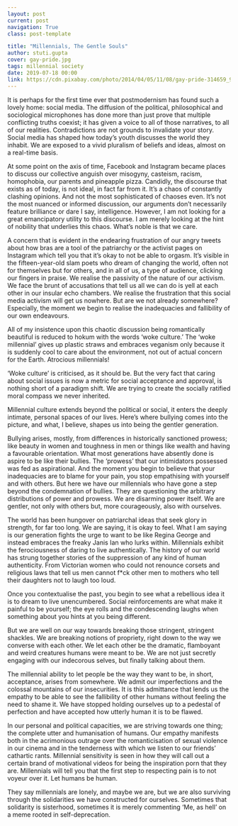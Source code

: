 ```yaml
---
layout: post
current: post
navigation: True
class: post-template

title: "Millennials, The Gentle Souls"
author: stuti.gupta
cover: gay-pride.jpg
tags: millennial society
date: 2019-07-18 00:00
link: https://cdn.pixabay.com/photo/2014/04/05/11/08/gay-pride-314659_960_720.jpg
---
```

It is perhaps for the first time ever that postmodernism has found such a lovely
home: social media. The diffusion of the political, philosophical and
sociological microphones has done more than just prove that multiple conflicting
truths coexist; it has given a voice to all of those narratives, to all of our
realities. Contradictions are not grounds to invalidate your story. Social media
has shaped how today’s youth discusses the world they inhabit. We are exposed to
a vivid pluralism of beliefs and ideas, almost on a real-time basis.

At some point on the axis of time, Facebook and Instagram became places to
discuss our collective anguish over misogyny, casteism, racism, homophobia, our
parents and pineapple pizza. Candidly, the discourse that exists as of today, is
not ideal, in fact far from it. It’s a chaos of constantly clashing opinions.
And not the most sophisticated of chaoses even. It’s not the most nuanced or
informed discussion, our arguments don’t necessarily feature brilliance or dare
I say, intelligence. However, I am not looking for a great emancipatory utility
to this discourse. I am merely looking at the hint of nobility that underlies
this chaos. What’s noble is that we care.

A concern that is evident in the endearing frustration of our angry tweets about
how bras are a tool of the patriarchy or the activist pages on Instagram which
tell you that it’s okay to not be able to orgasm. It’s visible in the
fifteen-year-old slam poets who dream of changing the world, often not for
themselves but for others, and in all of us, a type of audience, clicking our
fingers in praise. We realise the passivity of the nature of our activism. We
face the brunt of accusations that tell us all we can do is yell at each other
in our insular echo chambers. We realise the frustration that this social media
activism will get us nowhere. But are we not already somewhere? Especially, the
moment we begin to realise the inadequacies and fallibility of our own
endeavours.

All of my insistence upon this chaotic discussion being romantically beautiful
is reduced to hokum with the words ‘woke culture.’ The ‘woke millennial’ gives
up plastic straws and embraces veganism only because it is suddenly cool to care
about the environment, not out of actual concern for the Earth. Atrocious
millennials!

‘Woke culture’ is criticised, as it should be. But the very fact that caring
about social issues is now a metric for social acceptance and approval, is
nothing short of a paradigm shift. We are trying to create the socially ratified
moral compass we never inherited.

Millennial culture extends beyond the political or social, it enters the deeply
intimate, personal spaces of our lives. Here’s where bullying comes into the
picture, and what, I believe, shapes us into being the gentler generation.

Bullying arises, mostly, from differences in historically sanctioned prowess;
like beauty in women and toughness in men or things like wealth and having a
favourable orientation. What most generations have absently done is aspire to be
like their bullies. The ‘prowess’ that our intimidators possessed was fed as
aspirational. And the moment you begin to believe that your inadequacies are to
blame for your pain, you stop empathising with yourself and with others. But
here we have our millennials who have gone a step beyond the condemnation of
bullies. They are questioning the arbitrary distributions of power and prowess.
We are disarming power itself. We are gentler, not only with others but, more
courageously, also with ourselves.

The world has been hungover on patriarchal ideas that seek glory in strength,
for far too long. We are saying, it is okay to feel. What I am saying is our
generation fights the urge to want to be like Regina George and instead embraces
the freaky Janis Ian who lurks within. Millennials exhibit the ferociousness of
daring to live authentically. The history of our world has strung together
stories of the suppression of any kind of human authenticity. From Victorian
women who could not renounce corsets and religious laws that tell us men cannot
f\*ck other men to mothers who tell their daughters not to laugh too loud.

Once you contextualise the past, you begin to see what a rebellious idea it is
to dream to live unencumbered. Social reinforcements are what make it painful to
be yourself; the eye rolls and the condescending laughs when something about you
hints at you being different.

But we are well on our way towards breaking those stringent, stringent shackles.
We are breaking notions of propriety, right down to the way we converse with
each other. We let each other be the dramatic, flamboyant and weird creatures
humans were meant to be. We are not just secretly engaging with our indecorous
selves, but finally talking about them.

The millennial ability to let people be the way they want to be, in short,
acceptance, arises from somewhere. We admit our imperfections and the colossal
mountains of our insecurities. It is this admittance that lends us the empathy
to be able to see the fallibility of other humans without feeling the need to
shame it. We have stopped holding ourselves up to a pedestal of perfection and
have accepted how utterly human it is to be flawed.

In our personal and political capacities, we are striving towards one thing; the
complete utter and humanisation of humans. Our empathy manifests both in the
acrimonious outrage over the romanticisation of sexual violence in our cinema
and in the tenderness with which we listen to our friends’ cathartic rants.
Millennial sensitivity is seen in how they will call out a certain brand of
motivational videos for being the inspiration porn that they are. Millennials
will tell you that the first step to respecting pain is to not voyeur over it.
Let humans be human.

They say millennials are lonely, and maybe we are, but we are also surviving
through the solidarities we have constructed for ourselves. Sometimes that
solidarity is sisterhood, sometimes it is merely commenting ‘Me, as hell’ on a
meme rooted in self-deprecation.
